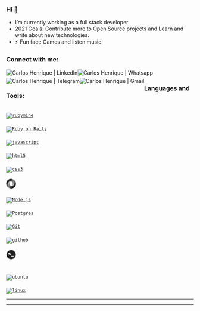 ### Hi 👋


-  I’m currently working as a full stack developer
-  2021 Goals: Contribute more to Open Source projects and Learn and write about new technologies.
- ⚡ Fun fact: Games and listen music.

### Connect with me: 


[<img align="left" alt="Carlos Henrique | LinkedIn" height="22px" src="https://image.flaticon.com/icons/png/512/174/174857.png" />][linkedin]
[<img align="left" alt="Carlos Henrique | Whatsapp" height="22px" src="https://i.pinimg.com/originals/7e/68/35/7e68352dbb78715ab8d44d647164cff8.png" />][whatsapp]
[<img align="left" alt="Carlos Henrique | Telegram" height="22px" src="https://logodownload.org/wp-content/uploads/2017/11/telegram-logo.png" />][telegram]
[<img align="left" alt="Carlos Henrique | Gmail" height="22px" src="https://logodownload.org/wp-content/uploads/2018/03/gmail-logo-16.png" />][gmail]

<br />

### Languages and Tools:


[<code>
<img alt="rubymine" width="26px" src="https://mpng.subpng.com/20180605/oot/kisspng-rubymine-jetbrains-intellij-idea-computer-software-license-commercial-use-5b1618543bc9f8.5010119215281746762449.jpg" />
</code>](https://www.jetbrains.com/rubymine/)
[<code>
<img alt="Ruby on Rails" width="26px" src="https://img.icons8.com/fluent/48/000000/ruby-programming-language.png" />
</code>](https://rubyonrails.org/)
[<code>
<img alt="javascript" width="26px" src="https://img.icons8.com/color/240/000000/javascript.png" />
</code>](https://developer.mozilla.org/en-US/docs/Web/JavaScript)
[<code>
<img alt="html5" width="26px" src="https://img.icons8.com/color/240/000000/html-5.png">
</code>](https://developer.mozilla.org/en-US/docs/Web/HTML)
[<code>
<img alt="css3" width="26px" src="https://img.icons8.com/color/240/000000/css3.png">
</code>](https://developer.mozilla.org/en-US/docs/Web/CSS)
[<code>
<img alt="json" width="26px" src="https://raw.githubusercontent.com/github/explore/80688e429a7d4ef2fca1e82350fe8e3517d3494d/topics/json/json.png">
</code>](https://www.json.org/json-en.html)
[<code>
<img alt="Node.js" width="26px" src="https://img.icons8.com/color/240/000000/nodejs.png">
</code>](https://nodejs.org/en/)
[<code>
<img alt="Postgres" width="26px" src="https://img.icons8.com/color/48/000000/postgreesql.png">
</code>](https://www.postgresql.org/)
[<code>
<img alt="Git" width="26px" src="https://img.icons8.com/color/240/000000/git.png">
</code>](https://git-scm.com/)
[<code>
<img alt="github" width="26px" src="https://img.icons8.com/ios-glyphs/240/000000/github.png">
</code>](https://github.com/)
[<code>
<img alt="terminal" width="26px" src="https://raw.githubusercontent.com/github/explore/80688e429a7d4ef2fca1e82350fe8e3517d3494d/topics/terminal/terminal.png">
</code>](https://docs.microsoft.com/en-us/windows/terminal/)
<br />
[<code>
<img alt="ubuntu" width="26px" src="https://img.icons8.com/color/96/000000/ubuntu--v1.png">
</code>](https://ubuntu.com/)
[<code>
<img alt="linux" width="26px" src="https://img.icons8.com/color/96/000000/linux.png">
</code>](https://www.kernel.org/)

---



---

[linkedin]: https://www.linkedin.com/in/carlos-henrique-68664113a/
[whatsapp]: https://wa.me/62994695759
[telegram]: https://telegram.me/Tcarloshenriquess
[gmail]: mailto:ch.henriquevinha@gmail.com
